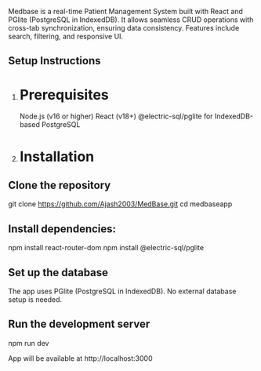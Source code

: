 Medbase is a real-time Patient Management System built with React and PGlite (PostgreSQL in IndexedDB). It allows seamless CRUD operations with cross-tab synchronization, ensuring data consistency. Features include search, filtering, and responsive UI.

## Setup Instructions

1. # Prerequisites

   Node.js (v16 or higher)
   React (v18+)
   @electric-sql/pglite for IndexedDB-based PostgreSQL

2. # Installation

## Clone the repository

git clone https://github.com/Ajash2003/MedBase.git
cd medbaseapp

## Install dependencies:

npm install react-router-dom
npm install @electric-sql/pglite

## Set up the database

The app uses PGlite (PostgreSQL in IndexedDB).
No external database setup is needed.

## Run the development server

npm run dev

App will be available at http://localhost:3000
